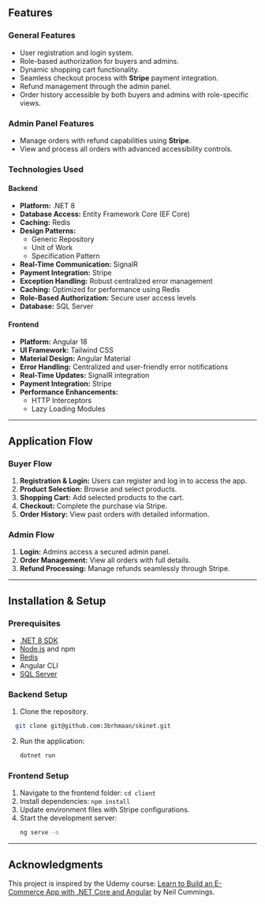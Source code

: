 
## Features

### General Features
- User registration and login system.
- Role-based authorization for buyers and admins.
- Dynamic shopping cart functionality.
- Seamless checkout process with **Stripe** payment integration.
- Refund management through the admin panel.
- Order history accessible by both buyers and admins with role-specific views.

### Admin Panel Features
- Manage orders with refund capabilities using **Stripe**.
- View and process all orders with advanced accessibility controls.

### Technologies Used

#### Backend
- **Platform:** .NET 8
- **Database Access:** Entity Framework Core (EF Core)
- **Caching:** Redis
- **Design Patterns:**
  - Generic Repository
  - Unit of Work
  - Specification Pattern
- **Real-Time Communication:** SignalR
- **Payment Integration:** Stripe
- **Exception Handling:** Robust centralized error management
- **Caching:** Optimized for performance using Redis
- **Role-Based Authorization:** Secure user access levels
- **Database:** SQL Server

#### Frontend
- **Platform:** Angular 18
- **UI Framework:** Tailwind CSS
- **Material Design:** Angular Material
- **Error Handling:** Centralized and user-friendly error notifications
- **Real-Time Updates:** SignalR integration
- **Payment Integration:** Stripe
- **Performance Enhancements:**
  - HTTP Interceptors
  - Lazy Loading Modules

---

## Application Flow

### Buyer Flow
1. **Registration & Login:** Users can register and log in to access the app.
2. **Product Selection:** Browse and select products.
3. **Shopping Cart:** Add selected products to the cart.
4. **Checkout:** Complete the purchase via Stripe.
5. **Order History:** View past orders with detailed information.

### Admin Flow
1. **Login:** Admins access a secured admin panel.
2. **Order Management:** View all orders with full details.
3. **Refund Processing:** Manage refunds seamlessly through Stripe.

---

## Installation & Setup

### Prerequisites
- [.NET 8 SDK](https://dotnet.microsoft.com/download)
- [Node.js](https://nodejs.org/) and npm
- [Redis](https://redis.io/download)
- Angular CLI
- [SQL Server](https://www.microsoft.com/sql-server)

### Backend Setup
1. Clone the repository.
  ```bash
    git clone git@github.com:3brhmaan/skinet.git
  ```
2. Run the application:
   ```bash
   dotnet run
   ```

### Frontend Setup
1. Navigate to the frontend folder: `cd client`
2. Install dependencies: `npm install`
3. Update environment files with Stripe configurations.
4. Start the development server:
   ```bash
   ng serve -o
   ```

---

## Acknowledgments
This project is inspired by the Udemy course: [Learn to Build an E-Commerce App with .NET Core and Angular](https://www.udemy.com/course/learn-to-build-an-e-commerce-app-with-net-core-and-angular/?couponCode=BFCPSALE24) by Neil Cummings.
